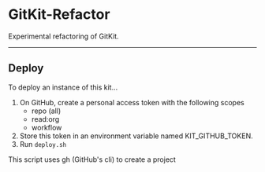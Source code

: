 # GitKit-Refactor

Experimental refactoring of GitKit.


---

## Deploy

To deploy an instance of this kit...

1. On GitHub, create a personal access token with the following scopes
   * repo (all)
   * read:org
   * workflow
2. Store this token in an environment variable named KIT_GITHUB_TOKEN.
3. Run `deploy.sh`



This script uses gh (GitHub's cli) to create a project
